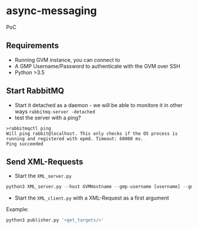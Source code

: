 # async-messaging
PoC


## Requirements

* Running GVM instance, you can connect to
* A GMP Username/Password to authenticate with the GVM over SSH
* Python >3.5

## Start RabbitMQ

* Start it detached as a daemon - we will be able to monitore it in other ways
    `rabbitmq-server -detached`
* test the server with a ping?

```
>rabbitmqctl ping
Will ping rabbit@localhost. This only checks if the OS process is running and registered with epmd. Timeout: 60000 ms.
Ping succeeded
```

## Send XML-Requests

* Start the `XML_server.py`

```python
python3 XML_server.py --host GVMHostname --gmp-username [username] --gmp-password [password]
```

* Start the `XML_client.py` with a XML-Request as a first argument

Example:
```python
python3 publisher.py '<get_targets/>'
```
